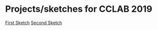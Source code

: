 # Projects/sketches for CCLAB 2019

[First Sketch](https://gist.github.com/singt234/a216b0cde4f0b2a3472405537bdfb787)
[Second Sketch](https://github.com/singt234/cclab/tree/master/Weather%20Gif)
